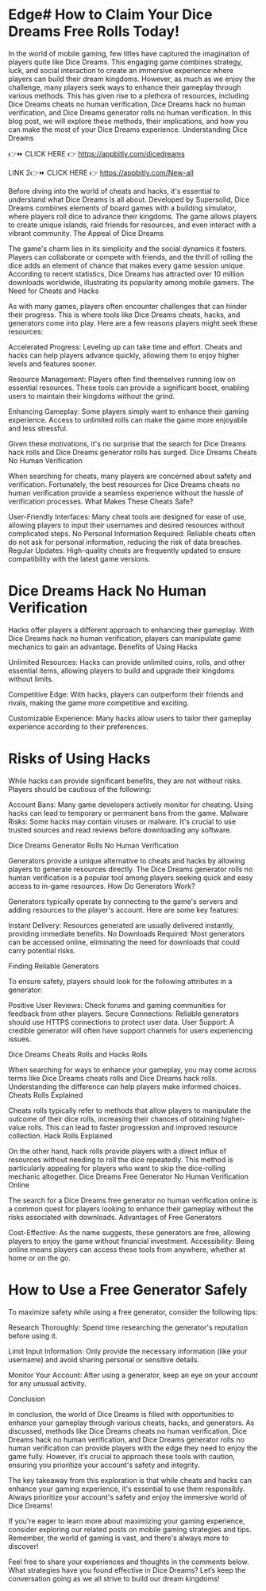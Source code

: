 # Edge# How to Claim Your Dice Dreams Free Rolls Today!

In the world of mobile gaming, few titles have captured the imagination of players quite like Dice Dreams. This engaging game combines strategy, luck, and social interaction to create an immersive experience where players can build their dream kingdoms. However, as much as we enjoy the challenge, many players seek ways to enhance their gameplay through various methods. This has given rise to a plethora of resources, including Dice Dreams cheats no human verification, Dice Dreams hack no human verification, and Dice Dreams generator rolls no human verification. In this blog post, we will explore these methods, their implications, and how you can make the most of your Dice Dreams experience. Understanding Dice Dreams

👉⏩ CLICK HERE 👉 https://appbitly.com/dicedreams

LINK 2👉⏩ CLICK HERE 👉 https://appbitly.com/New-all

Before diving into the world of cheats and hacks, it's essential to understand what Dice Dreams is all about. Developed by Supersolid, Dice Dreams combines elements of board games with a building simulator, where players roll dice to advance their kingdoms. The game allows players to create unique islands, raid friends for resources, and even interact with a vibrant community. The Appeal of Dice Dreams

The game's charm lies in its simplicity and the social dynamics it fosters. Players can collaborate or compete with friends, and the thrill of rolling the dice adds an element of chance that makes every game session unique. According to recent statistics, Dice Dreams has attracted over 10 million downloads worldwide, illustrating its popularity among mobile gamers. The Need for Cheats and Hacks

As with many games, players often encounter challenges that can hinder their progress. This is where tools like Dice Dreams cheats, hacks, and generators come into play. Here are a few reasons players might seek these resources:

Accelerated Progress: Leveling up can take time and effort. Cheats and hacks can help players advance quickly, allowing them to enjoy higher levels and features sooner.

Resource Management: Players often find themselves running low on essential resources. These tools can provide a significant boost, enabling users to maintain their kingdoms without the grind.

Enhancing Gameplay: Some players simply want to enhance their gaming experience. Access to unlimited rolls can make the game more enjoyable and less stressful.

Given these motivations, it's no surprise that the search for Dice Dreams hack rolls and Dice Dreams generator rolls has surged. Dice Dreams Cheats No Human Verification

When searching for cheats, many players are concerned about safety and verification. Fortunately, the best resources for Dice Dreams cheats no human verification provide a seamless experience without the hassle of verification processes. What Makes These Cheats Safe?

User-Friendly Interfaces: Many cheat tools are designed for ease of use, allowing players to input their usernames and desired resources without complicated steps. No Personal Information Required: Reliable cheats often do not ask for personal information, reducing the risk of data breaches. Regular Updates: High-quality cheats are frequently updated to ensure compatibility with the latest game versions.

# Dice Dreams Hack No Human Verification

Hacks offer players a different approach to enhancing their gameplay. With Dice Dreams hack no human verification, players can manipulate game mechanics to gain an advantage. Benefits of Using Hacks

Unlimited Resources: Hacks can provide unlimited coins, rolls, and other essential items, allowing players to build and upgrade their kingdoms without limits.

Competitive Edge: With hacks, players can outperform their friends and rivals, making the game more competitive and exciting.

Customizable Experience: Many hacks allow users to tailor their gameplay experience according to their preferences.

# Risks of Using Hacks

While hacks can provide significant benefits, they are not without risks. Players should be cautious of the following:

Account Bans: Many game developers actively monitor for cheating. Using hacks can lead to temporary or permanent bans from the game. Malware Risks: Some hacks may contain viruses or malware. It's crucial to use trusted sources and read reviews before downloading any software.

Dice Dreams Generator Rolls No Human Verification

Generators provide a unique alternative to cheats and hacks by allowing players to generate resources directly. The Dice Dreams generator rolls no human verification is a popular tool among players seeking quick and easy access to in-game resources. How Do Generators Work?

Generators typically operate by connecting to the game's servers and adding resources to the player's account. Here are some key features:

Instant Delivery: Resources generated are usually delivered instantly, providing immediate benefits. No Downloads Required: Most generators can be accessed online, eliminating the need for downloads that could carry potential risks.

Finding Reliable Generators

To ensure safety, players should look for the following attributes in a generator:

Positive User Reviews: Check forums and gaming communities for feedback from other players. Secure Connections: Reliable generators should use HTTPS connections to protect user data. User Support: A credible generator will often have support channels for users experiencing issues.

Dice Dreams Cheats Rolls and Hacks Rolls

When searching for ways to enhance your gameplay, you may come across terms like Dice Dreams cheats rolls and Dice Dreams hack rolls. Understanding the difference can help players make informed choices. Cheats Rolls Explained

Cheats rolls typically refer to methods that allow players to manipulate the outcome of their dice rolls, increasing their chances of obtaining higher-value rolls. This can lead to faster progression and improved resource collection. Hack Rolls Explained

On the other hand, hack rolls provide players with a direct influx of resources without needing to roll the dice repeatedly. This method is particularly appealing for players who want to skip the dice-rolling mechanic altogether. Dice Dreams Free Generator No Human Verification Online

The search for a Dice Dreams free generator no human verification online is a common quest for players looking to enhance their gameplay without the risks associated with downloads. Advantages of Free Generators

Cost-Effective: As the name suggests, these generators are free, allowing players to enjoy the game without financial investment. Accessibility: Being online means players can access these tools from anywhere, whether at home or on the go.

# How to Use a Free Generator Safely

To maximize safety while using a free generator, consider the following tips:

Research Thoroughly: Spend time researching the generator's reputation before using it.

Limit Input Information: Only provide the necessary information (like your username) and avoid sharing personal or sensitive details.

Monitor Your Account: After using a generator, keep an eye on your account for any unusual activity.

Conclusion

In conclusion, the world of Dice Dreams is filled with opportunities to enhance your gameplay through various cheats, hacks, and generators. As discussed, methods like Dice Dreams cheats no human verification, Dice Dreams hack no human verification, and Dice Dreams generator rolls no human verification can provide players with the edge they need to enjoy the game fully. However, it’s crucial to approach these tools with caution, ensuring you prioritize your account's safety and integrity.

The key takeaway from this exploration is that while cheats and hacks can enhance your gaming experience, it's essential to use them responsibly. Always prioritize your account's safety and enjoy the immersive world of Dice Dreams!

If you're eager to learn more about maximizing your gaming experience, consider exploring our related posts on mobile gaming strategies and tips. Remember, the world of gaming is vast, and there's always more to discover!

Feel free to share your experiences and thoughts in the comments below. What strategies have you found effective in Dice Dreams? Let’s keep the conversation going as we all strive to build our dream kingdoms!